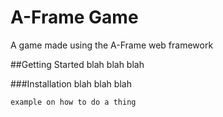 # A-Frame Game
A game made using the A-Frame web framework

##Getting Started
blah blah blah

###Installation
blah blah blah
```
example on how to do a thing
```


